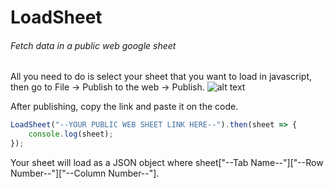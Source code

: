 # LoadSheet
###### Fetch data in a public web google sheet
All you need to do is select your sheet that you want to load in javascript, then go to File -> Publish to the web -> Publish.
![alt text](https://i.imgur.com/7blz5wS.png)

After publishing, copy the link and paste it on the code.
```javascript
LoadSheet("--YOUR PUBLIC WEB SHEET LINK HERE--").then(sheet => {
    console.log(sheet);
});
```
Your sheet will load as a JSON object where sheet["--Tab Name--"]["--Row Number--"]["--Column Number--"].
